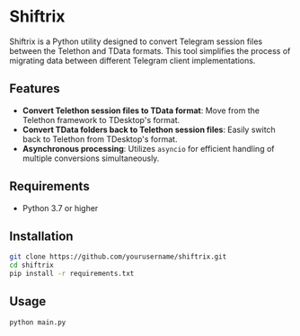 # Shiftrix

Shiftrix is a Python utility designed to convert Telegram session files between the Telethon and TData formats. This tool simplifies the process of migrating data between different Telegram client implementations.

## Features

- **Convert Telethon session files to TData format**: Move from the Telethon framework to TDesktop's format.
- **Convert TData folders back to Telethon session files**: Easily switch back to Telethon from TDesktop's format.
- **Asynchronous processing**: Utilizes `asyncio` for efficient handling of multiple conversions simultaneously.

## Requirements

- Python 3.7 or higher
## Installation
   ```bash
   git clone https://github.com/yourusername/shiftrix.git
   cd shiftrix
   pip install -r requirements.txt
   ```

## Usage
   ```bash
   python main.py
   ```



